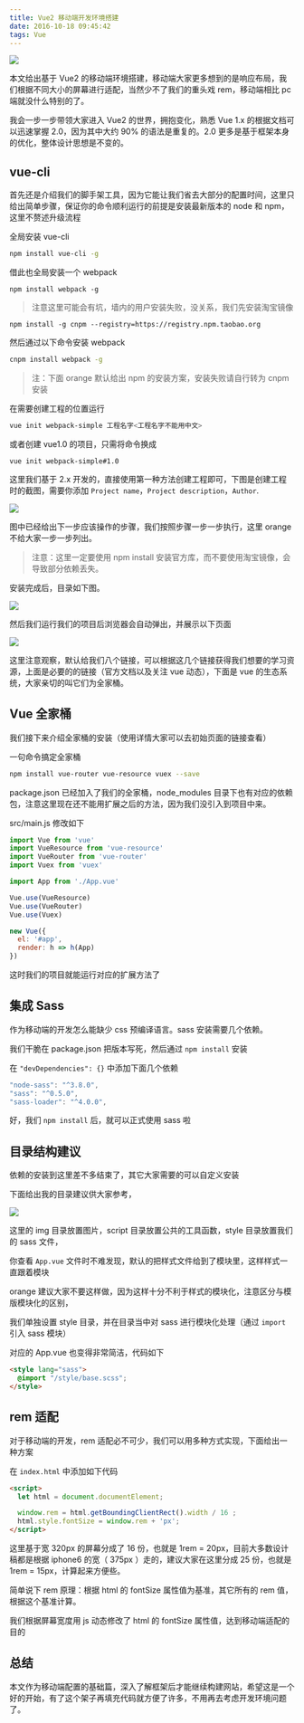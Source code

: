 ```yaml
---
title: Vue2 移动端开发环境搭建
date: 2016-10-18 09:45:42
tags: Vue
---
```


<!--
![](/uploads/Vue2 移动端开发环境搭建1.png)
-->

![](https://ws1.sinaimg.cn/large/005Yd2Thly1fl9korqji0j325g0o4jtx.jpg)

本文给出基于 Vue2 的移动端环境搭建，移动端大家更多想到的是响应布局，我们根据不同大小的屏幕进行适配，当然少不了我们的重头戏 rem，移动端相比 pc 端就没什么特别的了。

我会一步一步带领大家进入 Vue2 的世界，拥抱变化，熟悉 Vue 1.x 的根据文档可以迅速掌握 2.0，因为其中大约 90% 的语法是重复的。2.0 更多是基于框架本身的优化，整体设计思想是不变的。

<!--more-->

## vue-cli

首先还是介绍我们的脚手架工具，因为它能让我们省去大部分的配置时间，这里只给出简单步骤，保证你的命令顺利运行的前提是安装最新版本的 node 和 npm，这里不赘述升级流程

全局安装 vue-cli

```bash
npm install vue-cli -g
```

借此也全局安装一个 webpack

```
npm install webpack -g
```

> 注意这里可能会有坑，墙内的用户安装失败，没关系，我们先安装淘宝镜像

```
npm install -g cnpm --registry=https://registry.npm.taobao.org
```

然后通过以下命令安装 webpack

```bash
cnpm install webpack -g
```

> 注：下面 orange 默认给出 npm 的安装方案，安装失败请自行转为 cnpm 安装

在需要创建工程的位置运行

```bash
vue init webpack-simple 工程名字<工程名字不能用中文>
```

或者创建 vue1.0 的项目，只需将命令换成

```
vue init webpack-simple#1.0
```

这里我们基于 2.x 开发的，直接使用第一种方法创建工程即可，下图是创建工程时的截图，需要你添加 `Project name`，`Project description`，`Author`.

<!--
![](/uploads/Vue2 移动端开发环境搭建2.png)
-->

![](https://ws1.sinaimg.cn/large/005Yd2Thly1fl9koru063j31cs0ws796.jpg)

图中已经给出下一步应该操作的步骤，我们按照步骤一步一步执行，这里 orange 不给大家一步一步列出。

> 注意：这里一定要使用 npm install 安装官方库，而不要使用淘宝镜像，会导致部分依赖丢失。

安装完成后，目录如下图。

<!--
![](/uploads/Vue2 移动端开发环境搭建3.png)
-->

![](https://ws1.sinaimg.cn/large/005Yd2Thly1fl9korpceij30pk0ts767.jpg)

然后我们运行我们的项目后浏览器会自动弹出，并展示以下页面

<!--
![](/uploads/Vue2 移动端开发环境搭建4.png)
-->

![](https://ws1.sinaimg.cn/large/005Yd2Thly1fl9kors7ndj31p01jcjw1.jpg)

这里注意观察，默认给我们八个链接，可以根据这几个链接获得我们想要的学习资源，上面是必要的的链接（官方文档以及关注 vue 动态），下面是 vue 的生态系统，大家亲切的叫它们为全家桶。

## Vue 全家桶

我们接下来介绍全家桶的安装（使用详情大家可以去初始页面的链接查看）

一句命令搞定全家桶

```bash
npm install vue-router vue-resource vuex --save
```

package.json 已经加入了我们的全家桶，node_modules 目录下也有对应的依赖包，注意这里现在还不能用扩展之后的方法，因为我们没引入到项目中来。

src/main.js 修改如下

```js
import Vue from 'vue'
import VueResource from 'vue-resource'
import VueRouter from 'vue-router'
import Vuex from 'vuex'

import App from './App.vue'

Vue.use(VueResource)
Vue.use(VueRouter)
Vue.use(Vuex)

new Vue({
  el: '#app',
  render: h => h(App)
})
```

这时我们的项目就能运行对应的扩展方法了

## 集成 Sass

作为移动端的开发怎么能缺少 css 预编译语言。sass 安装需要几个依赖。

我们干脆在 package.json 把版本写死，然后通过 `npm install` 安装

在 `"devDependencies": {}` 中添加下面几个依赖

```js
"node-sass": "^3.8.0",
"sass": "^0.5.0",
"sass-loader": "^4.0.0",
```

好，我们 `npm install` 后，就可以正式使用 sass 啦

## 目录结构建议

依赖的安装到这里差不多结束了，其它大家需要的可以自定义安装

下面给出我的目录建议供大家参考，

<!--
![](/uploads/Vue2 移动端开发环境搭建5.png)
-->

![](https://ws1.sinaimg.cn/large/005Yd2Thly1fl9korqquaj30oo18omzx.jpg)

这里的 img 目录放置图片，script 目录放置公共的工具函数，style 目录放置我们的 sass 文件，

你查看 `App.vue` 文件时不难发现，默认的把样式文件给到了模块里，这样样式一直跟着模块

orange 建议大家不要这样做，因为这样十分不利于样式的模块化，注意区分与模版模块化的区别，

我们单独设置 style 目录，并在目录当中对 sass 进行模块化处理（通过 `import` 引入 sass 模块）

对应的 App.vue 也变得非常简洁，代码如下

```html
<style lang="sass">
  @import "/style/base.scss";
</style>
```

## rem 适配

对于移动端的开发，rem 适配必不可少，我们可以用多种方式实现，下面给出一种方案

在 `index.html` 中添加如下代码

```html
<script>
  let html = document.documentElement;

  window.rem = html.getBoundingClientRect().width / 16 ;
  html.style.fontSize = window.rem + 'px';
</script>
```

这里基于宽 320px 的屏幕分成了 16 份，也就是 1rem = 20px，目前大多数设计稿都是根据 iphone6 的宽（ 375px ）走的，建议大家在这里分成 25 份，也就是 1rem = 15px，计算起来方便些。

简单说下 rem 原理：根据 html 的 fontSize 属性值为基准，其它所有的 rem 值，根据这个基准计算。

我们根据屏幕宽度用 js 动态修改了 html 的 fontSize 属性值，达到移动端适配的目的

## 总结

本文作为移动端配置的基础篇，深入了解框架后才能继续构建网站，希望这是一个好的开始，有了这个架子再填充代码就方便了许多，不用再去考虑开发环境问题了。
